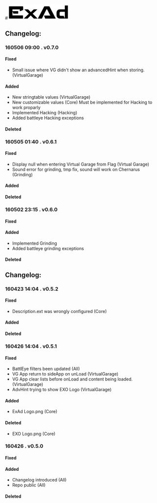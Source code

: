 #<img src="logo.png" alt="ExAd" width="200" />

## Changelog:  
### 160506 09:00 . v0.7.0  
#### Fixed 
* Small issue where VG didn't show an advancedHint when storing. (VirtualGarage)

#### Added
* New stringtable values (VirtualGarage)
* New customizable values (Core)
Must be implemented for Hacking to work proparly
* Implemented Hacking (Hacking)
* Added battleye Hacking exceptions

#### Deleted

### 160505 01:40 . v0.6.1  
#### Fixed 
* Display null when entering Virtual Garage from Flag (Virtual Garage)
* Sound error for grinding, tmp fix, sound will work on Chernarus (Grinding)

#### Added

#### Deleted

### 160502 23:15 . v0.6.0  
#### Fixed 

#### Added
* Implemented Grinding
* Added battleye grinding exceptions
  
#### Deleted

## Changelog:  
### 160423 14:04 . v0.5.2  
#### Fixed  
* Description.ext was wrongly configured (Core) 
  
#### Added
  
#### Deleted

### 160426 14:04 . v0.5.1  
#### Fixed  
* BattlEye filters been updated  (All)
* VG App return to sideApp on unLoad  (VirtualGarage)
* VG App clear lists before onLoad and content being loaded. (VirtualGarage)
* AdvHint trying to show EXO Logo  (VirtualGarage)
  
#### Added
* ExAd Logo.png  (Core)
  
#### Deleted
* EXO Logo.png (Core)

### 160426 . v0.5.0  
#### Fixed  

#### Added
* Changelog introduced (All)
* Repo public  (All)
  
#### Deleted
